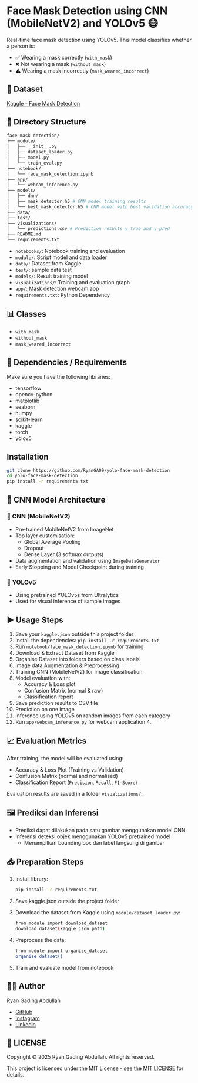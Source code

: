 # Face Mask Detection using CNN (MobileNetV2) and YOLOv5 😷

Real-time face mask detection using YOLOv5. This model classifies whether a person is:

- ✅ Wearing a mask correctly (`with_mask`)
- ❌ Not wearing a mask (`without_mask`)
- ⚠️ Wearing a mask incorrectly (`mask_weared_incorrect`)

## 📁 Dataset

[Kaggle - Face Mask Detection](https://www.kaggle.com/datasets/andrewmvd/face-mask-detection)

## 📂 Directory Structure

```bash
face-mask-detection/
├── module/
│   ├── __init__.py
│   ├── dataset_loader.py
│   ├── model.py
│   └── train_eval.py
├── notebook/
│   └── face_mask_detection.ipynb
├── app/
│   └── webcam_inference.py
├── models/
│   ├── dnn/
│   ├── mask_detector.h5 # CNN model training results
│   └── best_mask_detector.h5 # CNN model with best validation accuracy
├── data/
├── test/
├── visualizations/
│   └── predictions.csv # Prediction results y_true and y_pred
├── README.md
└── requirements.txt

```

- `notebooks/`: Notebook training and evaluation
- `module/`: Script model and data loader
- `data/`: Dataset from Kaggle
- `test/`: sample data test
- `models/`: Result training model
- `visualizations/`: Training and evaluation graph
- `app/`: Mask detection webcam app
- `requirements.txt`: Python Dependency

## 📊 Classes

- `with_mask`
- `without_mask`
- `mask_weared_incorrect`

## 🔗 Dependencies / Requirements

Make sure you have the following libraries:

- tensorflow
- opencv-python
- matplotlib
- seaborn
- numpy
- scikit-learn
- kaggle
- torch
- yolov5

## Installation

```bash
git clone https://github.com/RyanGA09/yolo-face-mask-detection
cd yolo-face-mask-detection
pip install -r requirements.txt
```

## 🧠 CNN Model Architecture

### 🧬 CNN (MobileNetV2)

- Pre-trained MobileNetV2 from ImageNet
- Top layer customisation:
  - Global Average Pooling
  - Dropout
  - Dense Layer (3 softmax outputs)
- Data augmentation and validation using `ImageDataGenerator`
- Early Stopping and Model Checkpoint during training

### 🎯 YOLOv5

- Using pretrained YOLOv5s from Ultralytics
- Used for visual inference of sample images

## ▶️ Usage Steps

1. Save your `kaggle.json` outside this project folder
2. Install the dependencies: `pip install -r requirements.txt`
3. Run `notebook/face_mask_detection.ipynb` for training
4. Download & Extract Dataset from Kaggle
5. Organise Dataset into folders based on class labels
6. Image data Augmentation & Preprocessing
7. Training CNN (MobileNetV2) for image classification
8. Model evaluation with:
   - Accuracy & Loss plot
   - Confusion Matrix (normal & raw)
   - Classification report
9. Save prediction results to CSV file
10. Prediction on one image
11. Inference using YOLOv5 on random images from each category
12. Run `app/webcam_inference.py` for webcam application 4.

## 📈 Evaluation Metrics

After training, the model will be evaluated using:

- Accuracy & Loss Plot (Training vs Validation)
- Confusion Matrix (normal and normalised)
- Classification Report (`Precision`, `Recall`, `F1-Score`)

Evaluation results are saved in a folder `visualizations/`.

## 🖼️ Prediksi dan Inferensi

- Prediksi dapat dilakukan pada satu gambar menggunakan model CNN
- Inferensi deteksi objek menggunakan YOLOv5 pretrained model
  - Menampilkan bounding box dan label langsung di gambar

## 📥 Preparation Steps

1. Install library:

   ```bash
   pip install -r requirements.txt

   ```

2. Save kaggle.json outside the project folder
3. Download the dataset from Kaggle using `module/dataset_loader.py`:

   ```bash
   from module import download_dataset
   download_dataset(kaggle_json_path)

   ```

4. Preprocess the data:

   ```bash
   from module import organize_dataset
   organize_dataset()

   ```

5. Train and evaluate model from notebook

## 👨‍💻 Author

Ryan Gading Abdullah

- [GitHub](https://github.com/RyanGA09)
- [Instagram](https://instagram.com/ryan_g._a)
- [Linkedin](https://www.linkedin.com/in/ryan-gading-abdullah/)

## 🪪 LICENSE

Copyright &copy; 2025 Ryan Gading Abdullah. All rights reserved.

This project is licensed under the MIT License - see the [MIT LICENSE](LICENSE) for details.
